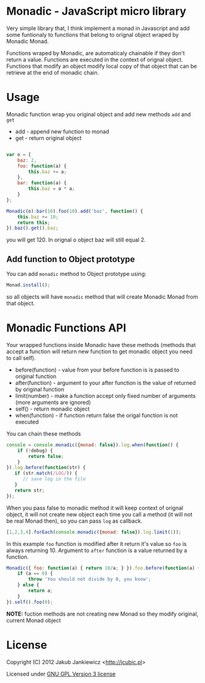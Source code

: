 # Monadic - JavaScript micro library

Very simple library that, I think implement a monad in Javascript and
add some funtionaly to functions that belong to orignal object wraped by
Monadic Monad.

Functions wraped by Monadic, are automaticaly chainable if they don't return
a value. Functions are executed in the context of orignal object. Functions
that modify an object modify local copy of that object that can be retrieve
at the end of monadic chain.

# Usage

Monadic function wrap you original object and add new methods `add` and `get`

* add - append new function to monad
* get - return original object

```javascript

var o = {
    baz: 2,
    foo: function(a) {
        this.baz += a;
    },
    bar: function(a) {
        this.baz = a * a;
    }
};

Monadic(o).bar(10).foo(10).add('baz', function() {
    this.baz += 10;
    return this;
}).baz().get().baz;

```
you will get 120. In orignal o object baz will still equal 2.

## Add function to Object prototype

You can add `monadic` method to Object prototype using:

```javascript
Monad.install();
```

so all objects will have `monadic` method that will create Monadic Monad from
that object.

# Monadic Functions API

Your wrapped functions inside Monadic have these methods (methods that accept a function
will return new function to get monadic object you need to call self).

* before(function) - value from your before function is is passed to original function
* after(function) - argument to your after function is the value of returned by original function
* limit(number) - make a function accept only fixed number of arguments (more arguments are ignored)
* self() - return monadic object
* when(function) - if function return false the origal function is not executed

You can chain these methods

```javascript
console = console.monadic({monad: false}).log.when(function() {
    if (!debug) {
        return false;
    }
}).log.before(function(str) {
   if (str.match(/LOG/)) {
      // save log in the file
   }
   return str;
});
```

When you pass false to monadic method it will keep context of orignal object,
it will not create new object each time you call a method
(it will not be real Monad then), so you can pass `log` as callback.

```javascript
[1,2,3,4].forEach(console.monadic({monad: false}).log.limit(1));
```

In this example `foo` function is modified after it return it's value so
`foo` is always returning 10. Argument to `after` function is a value returned
by a function.

```javascript
Monadic({ foo: function(a) { return 10/a; } }).foo.before(function(a) {
    if (a == 0) {
        throw 'You should not divide by 0, you know';
    } else {
        return a;
    }
}).self().foo(0);
```

**NOTE:** fuction methods are not creating new Monad so they modify original, current Monad object

# License

Copyright (C) 2012 Jakub Jankiewicz &lt;<http://jcubic.pl>&gt;

Licensed under [GNU GPL Version 3 license](http://www.gnu.org/licenses/gpl.html)

